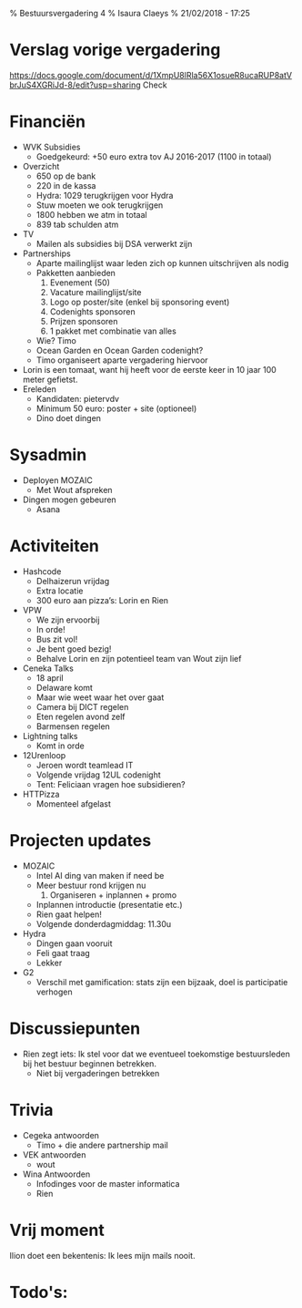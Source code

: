% Bestuursvergadering 4
% Isaura Claeys
% 21/02/2018 - 17:25

# Verslag vorige vergadering
<https://docs.google.com/document/d/1XmpU8lRla56X1osueR8ucaRUP8atVbrJuS4XGRiJd-8/edit?usp=sharing> Check

# Financiën
* WVK Subsidies
   * Goedgekeurd: +50 euro extra tov AJ 2016-2017 (1100 in totaal)
* Overzicht
   * 650 op de bank
   * 220 in de kassa
   * Hydra: 1029 terugkrijgen voor Hydra
   * Stuw moeten we ook terugkrijgen
   * 1800 hebben we atm in totaal
   * 839 tab schulden atm
* TV
   * Mailen als subsidies bij DSA verwerkt zijn
* Partnerships
   * Aparte mailinglijst waar leden zich op kunnen uitschrijven als nodig
   * Pakketten aanbieden
      1. Evenement (50)
      2. Vacature mailinglijst/site
      3. Logo op poster/site (enkel bij sponsoring event)
      4. Codenights sponsoren
      5. Prijzen sponsoren
      6. 1 pakket met combinatie van alles
   * Wie? Timo
   * Ocean Garden en Ocean Garden codenight?
   * Timo organiseert aparte vergadering hiervoor
* Lorin is een tomaat, want hij heeft voor de eerste keer in 10 jaar 100 meter gefietst.
* Ereleden
   * Kandidaten: pietervdv
   * Minimum 50 euro: poster + site (optioneel)
   * Dino doet dingen

# Sysadmin 
* Deployen MOZAIC
   * Met Wout afspreken
* Dingen mogen gebeuren
   * Asana

# Activiteiten
* Hashcode
  * Delhaizerun vrijdag
  * Extra locatie
  * 300 euro aan pizza’s: Lorin en Rien
* VPW
  * We zijn ervoorbij
  * In orde!
  * Bus zit vol!
  * Je bent goed bezig!
  * Behalve Lorin en zijn potentieel team van Wout zijn lief
* Ceneka Talks
  * 18 april
  * Delaware komt
  * Maar wie weet waar het over gaat
  * Camera bij DICT regelen
  * Eten regelen avond zelf
  * Barmensen regelen
* Lightning talks
  * Komt in orde
* 12Urenloop
  * Jeroen wordt teamlead IT
  * Volgende vrijdag 12UL codenight
  * Tent: Feliciaan vragen hoe subsidieren?
* HTTPizza
  * Momenteel afgelast

# Projecten updates
 * MOZAIC
    * Intel AI ding van maken if need be
    * Meer bestuur rond krijgen nu
       1. Organiseren + inplannen + promo
    * Inplannen introductie (presentatie etc.)
    * Rien gaat helpen!
    * Volgende donderdagmiddag: 11.30u
 * Hydra
    * Dingen gaan vooruit
    * Feli gaat traag
    * Lekker
 * G2
    * Verschil met gamification: stats zijn een bijzaak, doel is participatie verhogen

# Discussiepunten
* Rien zegt iets: Ik stel voor dat we eventueel toekomstige bestuursleden bij het bestuur beginnen betrekken. 
  - Niet bij vergaderingen betrekken

# Trivia
* Cegeka antwoorden
  * Timo + die andere partnership mail
* VEK antwoorden
  * wout
* Wina Antwoorden
  * Infodinges voor de master informatica
  * Rien

# Vrij moment  
Ilion doet een bekentenis: Ik lees mijn mails nooit.


# Todo's:
